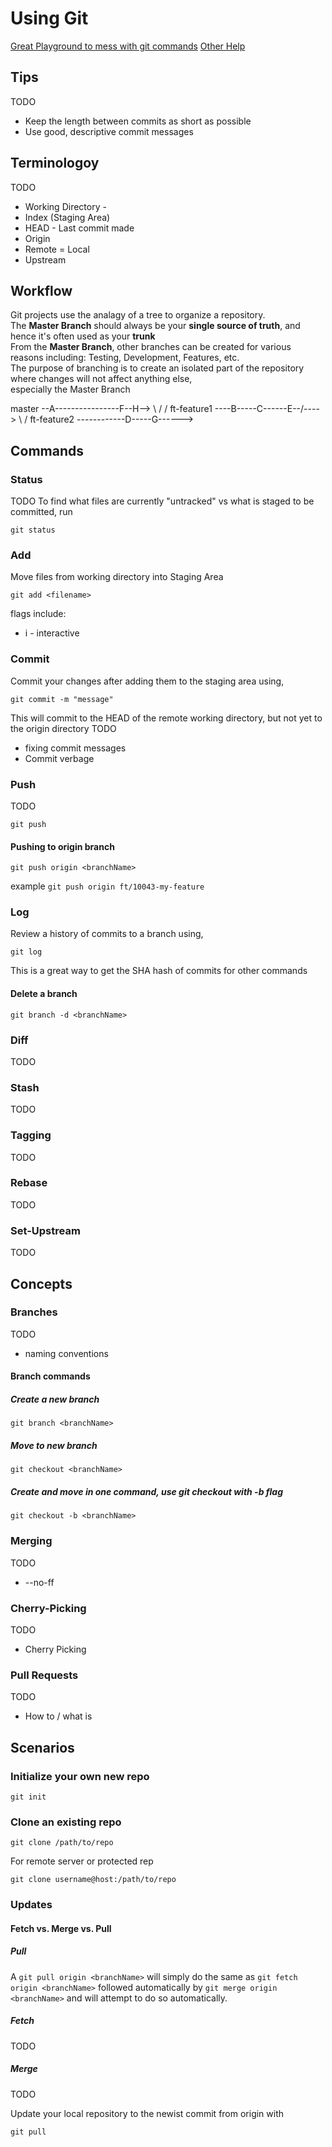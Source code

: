 # Using Git

[Great Playground to mess with git commands](https://onlywei.github.io/explain-git-with-d3/#freeplay)
[Other Help](http://rogerdudler.github.io/git-guide/)

## Tips

TODO

- Keep the length between commits as short as possible
- Use good, descriptive commit messages

## Terminologoy

TODO

- Working Directory - 
- Index (Staging Area)
- HEAD - Last commit made
- Origin
- Remote = Local
- Upstream

## Workflow

Git projects use the analagy of a tree to organize a repository.\
The **Master Branch** should always be your **single source of truth**, and hence it's often used as your **trunk**\
From the **Master Branch**, other branches can be created for various reasons including: Testing, Development, Features, etc.\
The purpose of branching is to create an isolated part of the repository where changes will not affect anything else,\
especially the Master Branch

master      --A----------------F--H-->
               \              /  /
ft-feature1 ----B-----C------E--/---->
                       \       /
ft-feature2 ------------D-----G------>

## Commands

### Status

TODO
To find what files are currently "untracked" vs what is staged to be committed, run

```git
git status
```

### Add

Move files from working directory into Staging Area

```git
git add <filename>
```

flags include:

- i - interactive

### Commit

Commit your changes after adding them to the staging area using,

```git
git commit -m "message"
```

This will commit to the HEAD of the remote working directory, but not yet to the origin directory
TODO

- fixing commit messages
- Commit verbage

### Push

TODO

```git
git push
```

#### Pushing to origin branch

```git
git push origin <branchName>
```

example `git push origin ft/10043-my-feature`

### Log

Review a history of commits to a branch using,

```git
git log
```

This is a great way to get the SHA hash of commits for other commands

#### Delete a branch

```git
git branch -d <branchName>
```

### Diff

TODO

### Stash

TODO

### Tagging

TODO

### Rebase

TODO

### Set-Upstream

TODO

## Concepts

### Branches

TODO

- naming conventions
  
#### Branch commands

##### Create a new branch

```git
git branch <branchName>
```

##### Move to new branch

```git
git checkout <branchName>
```

##### Create and move in one command, use git checkout with -b flag

```git
git checkout -b <branchName>
```

### Merging

TODO

- --no-ff

### Cherry-Picking

TODO

- Cherry Picking

### Pull Requests

TODO

- How to / what is

## Scenarios

### Initialize your own new repo

```git
git init
```

### Clone an existing repo

```git
git clone /path/to/repo
```

For remote server or protected rep

```git
git clone username@host:/path/to/repo
```

### Updates

#### Fetch vs. Merge vs. Pull

##### Pull

A `git pull origin <branchName>` will simply do the same as `git fetch origin <branchName>` followed automatically by `git merge origin <branchName>` and will attempt to do so automatically.

##### Fetch

TODO

##### Merge

TODO

Update your local repository to the newist commit from origin with

```git
git pull
```
